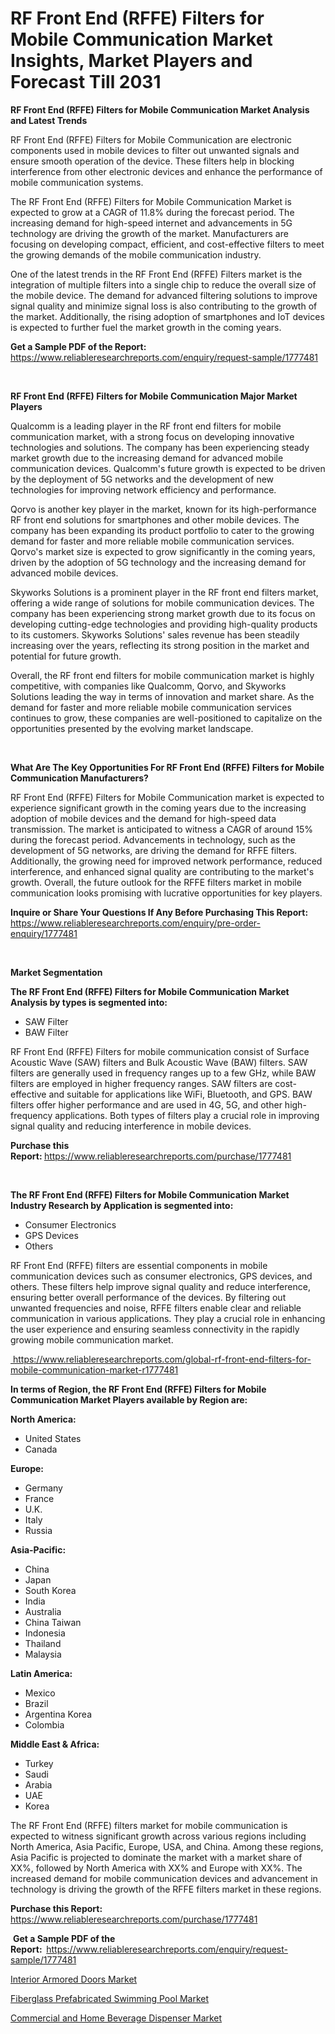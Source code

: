 <p><h1>RF Front End (RFFE) Filters for Mobile Communication Market Insights, Market Players and Forecast Till 2031</h1></p><p><strong>RF Front End (RFFE) Filters for Mobile Communication Market Analysis and Latest Trends</strong></p>
<p><p>RF Front End (RFFE) Filters for Mobile Communication are electronic components used in mobile devices to filter out unwanted signals and ensure smooth operation of the device. These filters help in blocking interference from other electronic devices and enhance the performance of mobile communication systems.</p><p>The RF Front End (RFFE) Filters for Mobile Communication Market is expected to grow at a CAGR of 11.8% during the forecast period. The increasing demand for high-speed internet and advancements in 5G technology are driving the growth of the market. Manufacturers are focusing on developing compact, efficient, and cost-effective filters to meet the growing demands of the mobile communication industry.</p><p>One of the latest trends in the RF Front End (RFFE) Filters market is the integration of multiple filters into a single chip to reduce the overall size of the mobile device. The demand for advanced filtering solutions to improve signal quality and minimize signal loss is also contributing to the growth of the market. Additionally, the rising adoption of smartphones and IoT devices is expected to further fuel the market growth in the coming years.</p></p>
<p><strong>Get a Sample PDF of the Report:&nbsp;</strong> <a href="https://www.reliableresearchreports.com/enquiry/request-sample/1777481">https://www.reliableresearchreports.com/enquiry/request-sample/1777481</a></p>
<p>&nbsp;</p>
<p><strong>RF Front End (RFFE) Filters for Mobile Communication Major Market Players</strong></p>
<p><p>Qualcomm is a leading player in the RF front end filters for mobile communication market, with a strong focus on developing innovative technologies and solutions. The company has been experiencing steady market growth due to the increasing demand for advanced mobile communication devices. Qualcomm's future growth is expected to be driven by the deployment of 5G networks and the development of new technologies for improving network efficiency and performance.</p><p>Qorvo is another key player in the market, known for its high-performance RF front end solutions for smartphones and other mobile devices. The company has been expanding its product portfolio to cater to the growing demand for faster and more reliable mobile communication services. Qorvo's market size is expected to grow significantly in the coming years, driven by the adoption of 5G technology and the increasing demand for advanced mobile devices.</p><p>Skyworks Solutions is a prominent player in the RF front end filters market, offering a wide range of solutions for mobile communication devices. The company has been experiencing strong market growth due to its focus on developing cutting-edge technologies and providing high-quality products to its customers. Skyworks Solutions' sales revenue has been steadily increasing over the years, reflecting its strong position in the market and potential for future growth.</p><p>Overall, the RF front end filters for mobile communication market is highly competitive, with companies like Qualcomm, Qorvo, and Skyworks Solutions leading the way in terms of innovation and market share. As the demand for faster and more reliable mobile communication services continues to grow, these companies are well-positioned to capitalize on the opportunities presented by the evolving market landscape.</p></p>
<p>&nbsp;</p>
<p><strong>What Are The Key Opportunities For RF Front End (RFFE) Filters for Mobile Communication Manufacturers?</strong></p>
<p><p>RF Front End (RFFE) Filters for Mobile Communication market is expected to experience significant growth in the coming years due to the increasing adoption of mobile devices and the demand for high-speed data transmission. The market is anticipated to witness a CAGR of around 15% during the forecast period. Advancements in technology, such as the development of 5G networks, are driving the demand for RFFE filters. Additionally, the growing need for improved network performance, reduced interference, and enhanced signal quality are contributing to the market's growth. Overall, the future outlook for the RFFE filters market in mobile communication looks promising with lucrative opportunities for key players.</p></p>
<p><strong>Inquire or Share Your Questions If Any Before Purchasing This Report:</strong> <a href="https://www.reliableresearchreports.com/enquiry/pre-order-enquiry/1777481">https://www.reliableresearchreports.com/enquiry/pre-order-enquiry/1777481</a></p>
<p>&nbsp;</p>
<p><strong>Market Segmentation</strong></p>
<p><strong>The RF Front End (RFFE) Filters for Mobile Communication Market Analysis by types is segmented into:</strong></p>
<p><ul><li>SAW Filter</li><li>BAW Filter</li></ul></p>
<p><p>RF Front End (RFFE) Filters for mobile communication consist of Surface Acoustic Wave (SAW) filters and Bulk Acoustic Wave (BAW) filters. SAW filters are generally used in frequency ranges up to a few GHz, while BAW filters are employed in higher frequency ranges. SAW filters are cost-effective and suitable for applications like WiFi, Bluetooth, and GPS. BAW filters offer higher performance and are used in 4G, 5G, and other high-frequency applications. Both types of filters play a crucial role in improving signal quality and reducing interference in mobile devices.</p></p>
<p><strong>Purchase this Report:&nbsp;</strong><a href="https://www.reliableresearchreports.com/purchase/1777481">https://www.reliableresearchreports.com/purchase/1777481</a></p>
<p>&nbsp;</p>
<p><strong>The RF Front End (RFFE) Filters for Mobile Communication Market Industry Research by Application is segmented into:</strong></p>
<p><ul><li>Consumer Electronics</li><li>GPS Devices</li><li>Others</li></ul></p>
<p><p>RF Front End (RFFE) filters are essential components in mobile communication devices such as consumer electronics, GPS devices, and others. These filters help improve signal quality and reduce interference, ensuring better overall performance of the devices. By filtering out unwanted frequencies and noise, RFFE filters enable clear and reliable communication in various applications. They play a crucial role in enhancing the user experience and ensuring seamless connectivity in the rapidly growing mobile communication market.</p></p>
<p><a href="https://www.reliableresearchreports.com/global-rf-front-end-filters-for-mobile-communication-market-r1777481">&nbsp;https://www.reliableresearchreports.com/global-rf-front-end-filters-for-mobile-communication-market-r1777481</a></p>
<p><strong>In terms of Region, the RF Front End (RFFE) Filters for Mobile Communication Market Players available by Region are:</strong></p>
<p>
    <p> <strong> North America: </strong>
        <ul>
            <li>United States</li>
            <li>Canada</li>
        </ul>
        </p> 
    <p> <strong> Europe: </strong>
        <ul>
            <li>Germany</li>
            <li>France</li>
            <li>U.K.</li>
            <li>Italy</li>
            <li>Russia</li>
        </ul>
        </p> 
    <p> <strong> Asia-Pacific: </strong>
        <ul>
            <li>China</li>
            <li>Japan</li>
            <li>South Korea</li>
            <li>India</li>
            <li>Australia</li>
            <li>China Taiwan</li>
            <li>Indonesia</li>
            <li>Thailand</li>
            <li>Malaysia</li>
        </ul>
        </p> 
    <p> <strong> Latin America: </strong>
        <ul>
            <li>Mexico</li>
            <li>Brazil</li>
            <li>Argentina Korea</li>
            <li>Colombia</li>
        </ul>
        </p> 
    <p> <strong> Middle East & Africa: </strong>
        <ul>
            <li>Turkey</li>
            <li>Saudi</li>
            <li>Arabia</li>
            <li>UAE</li>
            <li>Korea</li>
        </ul>
    </p>
    </p>
<p><p>The RF Front End (RFFE) filters market for mobile communication is expected to witness significant growth across various regions including North America, Asia Pacific, Europe, USA, and China. Among these regions, Asia Pacific is projected to dominate the market with a market share of XX%, followed by North America with XX% and Europe with XX%. The increased demand for mobile communication devices and advancement in technology is driving the growth of the RFFE filters market in these regions.</p></p>
<p><strong>Purchase this Report: </strong><a href="https://www.reliableresearchreports.com/purchase/1777481">https://www.reliableresearchreports.com/purchase/1777481</a></p>
<p>&nbsp;<strong>Get a Sample PDF of the Report:&nbsp;&nbsp;</strong><a href="https://www.reliableresearchreports.com/enquiry/request-sample/1777481">https://www.reliableresearchreports.com/enquiry/request-sample/1777481</a></p>
<p><strong></strong></p>
<p><p><a href="https://github.com/maudAbbott7/Market-Research-Report-List-2/blob/main/interior-armored-doors-market.md">Interior Armored Doors Market</a></p><p><a href="https://github.com/MaraKoelpin2023/Market-Research-Report-List-2/blob/main/fiberglass-prefabricated-swimming-pool-market.md">Fiberglass Prefabricated Swimming Pool Market</a></p><p><a href="https://github.com/goodweq44/Market-Research-Report-List-1/blob/main/commercial-and-home-beverage-dispenser-market.md">Commercial and Home Beverage Dispenser Market</a></p></p>